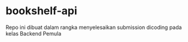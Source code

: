 # bookshelf-api

Repo ini dibuat dalam rangka menyelesaikan submission dicoding pada kelas Backend Pemula
